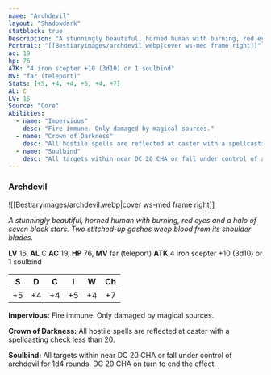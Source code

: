```yaml
---
name: "Archdevil"
layout: "Shadowdark"
statblock: true
Description: "A stunningly beautiful, horned human with burning, red eyes and a halo of seven black stars. Two stitched-up gashes weep blood from its shoulder blades."
Portrait: "[[Bestiaryimages/archdevil.webp|cover ws-med frame right]]"
ac: 19
hp: 76
ATK: "4 iron scepter +10 (3d10) or 1 soulbind"
MV: "far (teleport)"
Stats: [+5, +4, +4, +5, +4, +7]
AL: C
LV: 16
Source: "Core"
Abilities:
  - name: "Impervious"
    desc: "Fire immune. Only damaged by magical sources."
  - name: "Crown of Darkness"
    desc: "All hostile spells are reflected at caster with a spellcasting check less than 20."
  - name: "Soulbind"
    desc: "All targets within near DC 20 CHA or fall under control of archdevil for 1d4 rounds. DC 20 CHA on turn to end the effect."
---
```


### Archdevil

![[Bestiaryimages/archdevil.webp|cover ws-med frame right]]

_A stunningly beautiful, horned human with burning, red eyes and a halo of seven black stars. Two stitched-up gashes weep blood from its shoulder blades._

**LV** 16, **AL** C
**AC** 19, **HP** 76, **MV** far (teleport)
**ATK** 4 iron scepter +10 (3d10) or 1 soulbind

|  S  |  D  |  C  |  I  |  W  |  Ch  |
|:---:|:---:|:---:|:---:|:---:|:----:|
| +5 | +4 | +4 | +5 | +4 | +7 |

**Impervious:** Fire immune. Only damaged by magical sources.

**Crown of Darkness:** All hostile spells are reflected at caster with a spellcasting check less than 20.

**Soulbind:** All targets within near DC 20 CHA or fall under control of archdevil for 1d4 rounds. DC 20 CHA on turn to end the effect.

